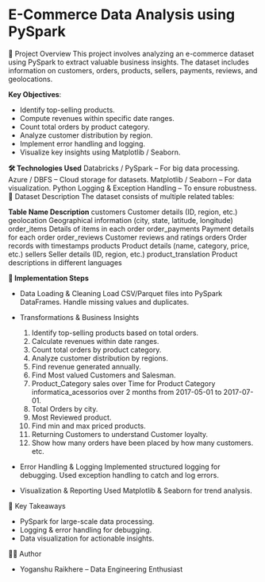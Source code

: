 # E-Commerce Data Analysis using PySpark

📌 Project Overview
This project involves analyzing an e-commerce dataset using PySpark to extract valuable business insights. The dataset includes information on customers, orders, products, sellers, payments, reviews, and geolocations.

**Key Objectives**:
* Identify top-selling products.
* Compute revenues within specific date ranges.
* Count total orders by product category.
* Analyze customer distribution by region.
* Implement error handling and logging.
* Visualize key insights using Matplotlib / Seaborn.

**🛠 Technologies Used**
Databricks / PySpark – For big data processing.
Azure / DBFS – Cloud storage for datasets.
Matplotlib / Seaborn – For data visualization.
Python Logging & Exception Handling – To ensure robustness.
📂 Dataset Description
The dataset consists of multiple related tables:

**Table Name	Description**
customers	Customer details (ID, region, etc.)
geolocation	Geographical information (city, state, latitude, longitude)
order_items	Details of items in each order
order_payments	Payment details for each order
order_reviews	Customer reviews and ratings
orders	Order records with timestamps
products	Product details (name, category, price, etc.)
sellers	Seller details (ID, region, etc.)
product_translation	Product descriptions in different languages

**🚀 Implementation Steps**
  * Data Loading & Cleaning
      Load CSV/Parquet files into PySpark DataFrames.
      Handle missing values and duplicates.
  * Transformations & Business Insights
      1. Identify top-selling products based on total orders.
      2. Calculate revenues within date ranges.
      3. Count total orders by product category.
      4. Analyze customer distribution by regions.
      5. Find revenue generated annually.
      6. Find Most valued Customers and Salesman.
      7. Product_Category sales over Time for Product Category informatica_acessorios over 2 months from 2017-05-01 to 2017-07-01.
      8. Total Orders by city.
      9. Most Reviewed product.
      10. Find min and max priced products.
      11. Returning Customers to understand Customer loyalty.
      12. Show how many orders have been placed by how many customers.
      etc.  
  * Error Handling & Logging
      Implemented structured logging for debugging.
      Used exception handling to catch and log errors.
  
  * Visualization & Reporting
    Used Matplotlib & Seaborn for trend analysis.

📜 Key Takeaways
* PySpark for large-scale data processing.
* Logging & error handling for debugging.
* Data visualization for actionable insights.

👨‍💻 Author
* Yoganshu Raikhere – Data Engineering Enthusiast
